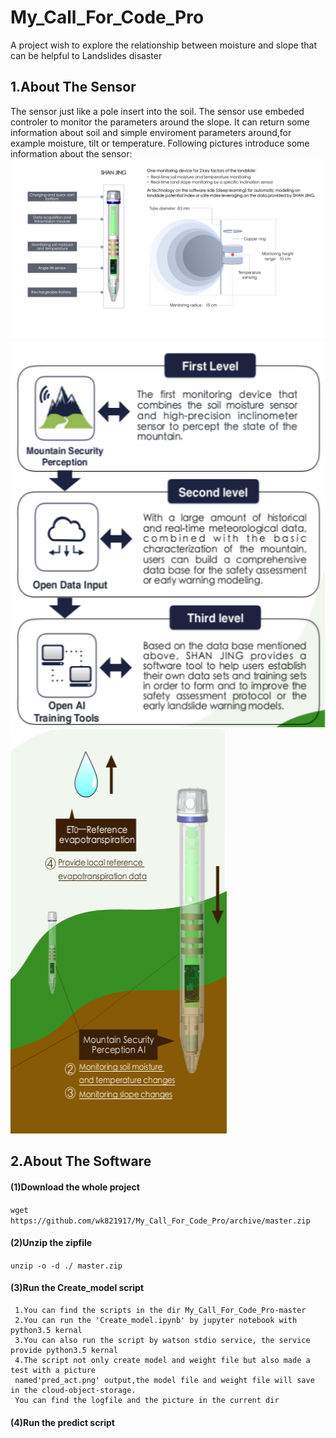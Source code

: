 # My_Call_For_Code_Pro
A project wish to explore the relationship between moisture and slope that can be helpful to Landslides disaster

## 1.About The Sensor
The sensor just like a pole insert into the soil.
The sensor use embeded controler to monitor the parameters around the slope.
It can return some information about soil and simple enviroment parameters around,for example moisture, tilt or temperature.
Following pictures introduce some information about the sensor:
![avatar](Md_pic/E_shanjing1.png)
![avatar](Md_pic/E_shanjing4.png) ![avatar](Md_pic/E_shanjing3.png)

## 2.About The Software 
#### (1)Download the whole project
   `wget https://github.com/wk821917/My_Call_For_Code_Pro/archive/master.zip`

#### (2)Unzip the zipfile
   `unzip -o -d ./ master.zip`

#### (3)Run the Create_model script
     1.You can find the scripts in the dir My_Call_For_Code_Pro-master
     2.You can run the 'Create_model.ipynb' by jupyter notebook with python3.5 kernal 
     3.You can also run the script by watson stdio service, the service provide python3.5 kernal 
     4.The script not only create model and weight file but also made a test with a picture 
     named'pred_act.png' output,the model file and weight file will save in the cloud-object-storage.
     You can find the logfile and the picture in the current dir
     
#### (4)Run the predict script
